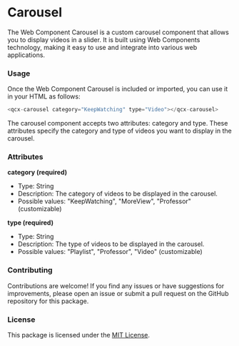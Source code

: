 # Carousel

The Web Component Carousel is a custom carousel component that allows you to display videos in a slider. It is built using Web Components technology, making it easy to use and integrate into various web applications.

### Usage

Once the Web Component Carousel is included or imported, you can use it in your HTML as follows:

```js
<qcx-carousel category="KeepWatching" type="Video"></qcx-carousel>
```

The carousel component accepts two attributes: category and type. These attributes specify the category and type of videos you want to display in the carousel.

### Attributes

**category (required)**
- Type: String
- Description: The category of videos to be displayed in the carousel.
- Possible values: "KeepWatching", "MoreView", "Professor" (customizable)

**type (required)**
- Type: String
- Description: The type of videos to be displayed in the carousel.
- Possible values: "Playlist", "Professor", "Video" (customizable)

### Contributing

Contributions are welcome! If you find any issues or have suggestions for improvements, please open an issue or submit a pull request on the GitHub repository for this package.

### License

This package is licensed under the [MIT License](https://opensource.org/licenses/MIT).
